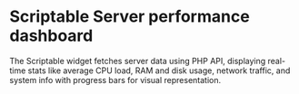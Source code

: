 # Scriptable Server performance dashboard
 The Scriptable widget fetches server data using PHP API, displaying real-time stats like average CPU load, RAM and disk usage, network traffic, and system info with progress bars for visual representation.
